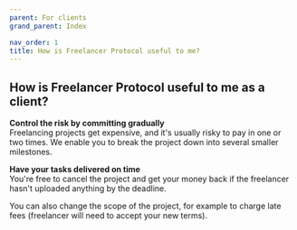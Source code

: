 ```yaml
---
parent: For clients
grand_parent: Index

nav_order: 1
title: How is Freelancer Protocol useful to me?
---
```


## How is Freelancer Protocol useful to me as a client?

**Control the risk by committing gradually**  
 Freelancing projects get expensive, and it's usually risky to pay in one or two times. We enable you to break the project down into several smaller milestones.

**Have your tasks delivered on time**  
 You're free to cancel the project and get your money back if the freelancer hasn't uploaded anything by the deadline.

You can also change the scope of the project, for example to charge late fees (freelancer will need to accept your new terms).
